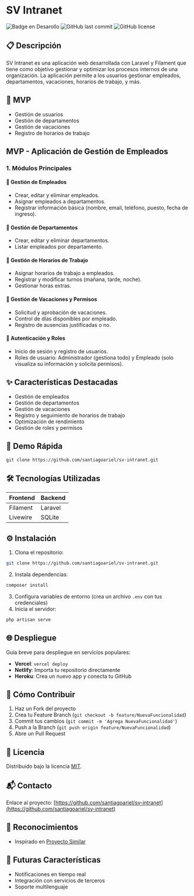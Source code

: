 # SV Intranet

![Badge en Desarollo](https://img.shields.io/badge/STATUS-EN%20DESAROLLO-green?style=for-the-badge)
![GitHub last commit](https://img.shields.io/github/last-commit/santiagoariel/sv-intranet?style=for-the-badge)
![GitHub license](https://img.shields.io/github/license/santiagoariel/sv-intranet?style=for-the-badge)

<!-- [![Demo en Vivo](https://img.shields.io/badge/🔗_Demo_en_Vivo-Click_aquí-blue?style=for-the-badge&logo=vercel)](https://tudemo.com) -->

## 📋 Descripción
SV Intranet es una aplicación web desarrollada con Laravel y Filament que tiene como objetivo gestionar y optimizar los procesos internos de una organización. La aplicación permite a los usuarios gestionar empleados, departamentos, vacaciones, horarios de trabajo, y más.

## 🎯 MVP
- Gestión de usuarios
- Gestión de departamentos
- Gestión de vacaciones
- Registro de horarios de trabajo

## MVP - Aplicación de Gestión de Empleados
### 1. Módulos Principales
#### 🔹 Gestión de Empleados
- Crear, editar y eliminar empleados.
- Asignar empleados a departamentos.
- Registrar información básica (nombre, email, teléfono, puesto, fecha de ingreso).

#### 🔹 Gestión de Departamentos
- Crear, editar y eliminar departamentos.
- Listar empleados por departamento.

#### 🔹 Gestión de Horarios de Trabajo
- Asignar horarios de trabajo a empleados.
- Registrar y modificar turnos (mañana, tarde, noche).
- Gestionar horas extras.

#### 🔹 Gestión de Vacaciones y Permisos
- Solicitud y aprobación de vacaciones.
- Control de días disponibles por empleado.
- Registro de ausencias justificadas o no.

#### 🔹 Autenticación y Roles
- Inicio de sesión y registro de usuarios.
- Roles de usuario: Administrador (gestiona todo) y Empleado (solo visualiza su información y solicita permisos).

<!-- ## 🖼️ Capturas de Pantalla
![Vista Previa](/ruta/a/tu/imagen.png) -->

## ✨ Características Destacadas
- Gestión de empleados
- Gestión de departamentos
- Gestión de vacaciones
- Registro y seguimiento de horarios de trabajo
- Optimización de rendimiento
- Gestión de roles y permisos

## 🚀 Demo Rápida
`git clone https://github.com/santiagoariel/sv-intranet.git`

## 🛠️ Tecnologías Utilizadas
| Frontend          | Backend           |
|-------------------|-------------------|
| Filament          | Laravel           |
| Livewire          | SQLite            |

## ⚙️ Instalación
1. Clona el repositorio:
```bash
git clone https://github.com/santiagoariel/sv-intranet.git
```
2. Instala dependencias:
```bash
composer install
```
3. Configura variables de entorno (crea un archivo `.env` con tus credenciales)
4. Inicia el servidor:
```bash
php artisan serve
```

## 🌐 Despliegue
Guía breve para despliegue en servicios populares:
- **Vercel**: `vercel deploy`
- **Netlify**: Importa tu repositorio directamente
- **Heroku**: Crea un nuevo app y conecta tu GitHub

## 🤝 Cómo Contribuir
1. Haz un Fork del proyecto
2. Crea tu Feature Branch (`git checkout -b feature/NuevaFuncionalidad`)
3. Commit tus cambios (`git commit -m 'Agrega NuevaFuncionalidad'`)
4. Push a la Branch (`git push origin feature/NuevaFuncionalidad`)
5. Abre un Pull Request

## 📄 Licencia
Distribuido bajo la licencia [MIT](https://choosealicense.com/licenses/mit/).

## 📬 Contacto
Enlace al proyecto: [https://github.com/santiagoariel/sv-intranet](https://github.com/santiagoariel/sv-intranet)

## 🙌 Reconocimientos
- Inspirado en [Proyecto Similar](https://ejemplo.com)

## 🔮 Futuras Características
- Notificaciones en tiempo real
- Integración con servicios de terceros
- Soporte multilenguaje